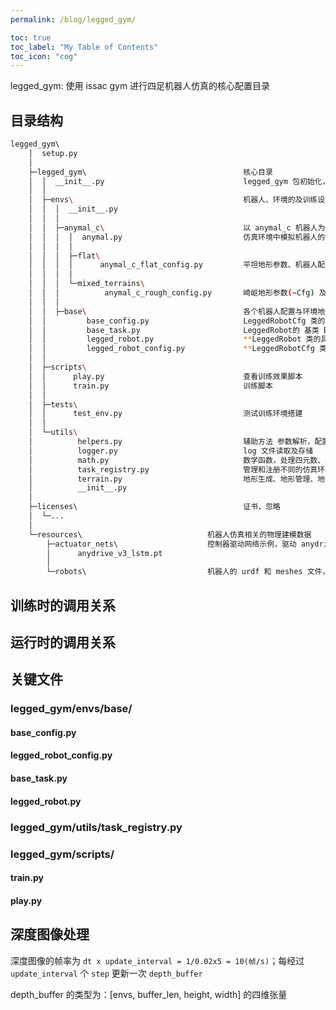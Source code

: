 ```yaml
---
permalink: /blog/legged_gym/

toc: true
toc_label: "My Table of Contents"
toc_icon: "cog"
---
```


legged_gym: 使用 issac gym 进行四足机器人仿真的核心配置目录

## 目录结构

```bash
legged_gym\ 
    │  setup.py
    │
    ├─legged_gym\                                   核心目录
    │  │  __init__.py                               legged_gym 包初始化，主要是定义一些全局变量记录路径
    │  │
    │  ├─envs\                                      机器人、环境的及训练设置脚本目录，包括地形设置、强化学习算法PPO参数、奖励函数定义、读取机器人模型urdf设置等
    │  │  │  __init__.py
    │  │  │
    │  │  ├─anymal_c\                               以 anymal_c 机器人为例
    │  │  │  │  anymal.py                           仿真环境中模拟机器人的控制器驱动，例如通过 anydrive 神经网络驱动关节，或通过 PD 控制器驱动关节
    │  │  │  │
    │  │  │  ├─flat\
    │  │  │  │      anymal_c_flat_config.py         平坦地形参数、机器人配置和控制参数、奖励函数参数(~Cfg) 及相应的PPO算法配置(~CfgPPO) 分别继承自 LeggedRobotCfg 和 LeggedRobotCfgPPO
    │  │  │  │
    │  │  │  └─mixed_terrains\
    │  │  │          anymal_c_rough_config.py       崎岖地形参数(~Cfg) 及相应的PPO算法配置(~CfgPPO)
    │  │  │
    │  │  ├─base\                                   各个机器人配置与环境地形配置的基类
    │  │         base_config.py                     LeggedRobotCfg 类的基类 BaseCfg
    │  │         base_task.py                       LeggedRobot的 基类 BaseTask
    │  │         legged_robot.py                    **LeggedRobot 类的具体定义**
    │  │         legged_robot_config.py             **LeggedRobotCfg 类的具体定义**
    │  │
    │  ├─scripts\
    │  │      play.py                               查看训练效果脚本
    │  │      train.py                              训练脚本
    │  │
    │  ├─tests\
    │  │      test_env.py                           测试训练环境搭建
    │  │
    │  └─utils\
    │          helpers.py                           辅助方法 参数解析，配置更新等
    │          logger.py                            log 文件读取及存储
    │          math.py                              数学函数，处理四元数、角度及生成特定分布随机数等方法
    │          task_registry.py                     管理和注册不同的仿真环境(任务)
    │          terrain.py                           地形生成、地形管理、地形转换等方法，应该是被Cfg调用
    │          __init__.py
    │
    ├─licenses\                                     证书，忽略
    │  └─...
    │
    └─resources\                            机器人仿真相关的物理建模数据
        ├─actuator_nets\                    控制器驱动网络示例，驱动 anydrive 无刷电机的 lstm 神经网络
        │      anydrive_v3_lstm.pt
        │
        └─robots\                           机器人的 urdf 和 meshes 文件，URDF 文件：定义机器人的结构、物理属性和关节连接方式。Meshes 文件：提供机器人的详细几何形状，用于渲染和碰撞检测。
```


## 训练时的调用关系



## 运行时的调用关系

## 关键文件

### legged_gym/envs/base/

#### base_config.py

#### legged_robot_config.py

#### base_task.py

#### legged_robot.py

### legged_gym/utils/task_registry.py

### legged_gym/scripts/

#### train.py

#### play.py

## 深度图像处理

深度图像的帧率为 `dt x update_interval = 1/0.02x5 = 10(帧/s)`；每经过 `update_interval` 个 `step` 更新一次 `depth_buffer`

depth_buffer 的类型为：[envs, buffer_len, height, width] 的四维张量